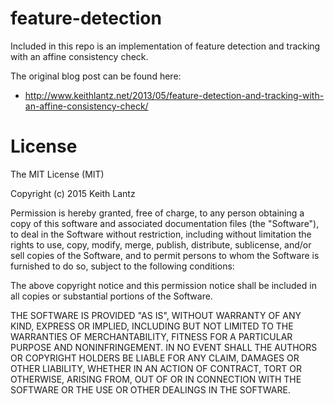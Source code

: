 # feature-detection
Included in this repo is an implementation of feature detection and tracking with an affine consistency check.

The original blog post can be found here:
* http://www.keithlantz.net/2013/05/feature-detection-and-tracking-with-an-affine-consistency-check/


# License
The MIT License (MIT)

Copyright (c) 2015 Keith Lantz

Permission is hereby granted, free of charge, to any person obtaining a copy of this software and associated documentation files (the "Software"), to deal in the Software without restriction, including without limitation the rights to use, copy, modify, merge, publish, distribute, sublicense, and/or sell copies of the Software, and to permit persons to whom the Software is furnished to do so, subject to the following conditions:

The above copyright notice and this permission notice shall be included in all copies or substantial portions of the Software.

THE SOFTWARE IS PROVIDED "AS IS", WITHOUT WARRANTY OF ANY KIND, EXPRESS OR IMPLIED, INCLUDING BUT NOT LIMITED TO THE WARRANTIES OF MERCHANTABILITY, FITNESS FOR A PARTICULAR PURPOSE AND NONINFRINGEMENT. IN NO EVENT SHALL THE AUTHORS OR COPYRIGHT HOLDERS BE LIABLE FOR ANY CLAIM, DAMAGES OR OTHER LIABILITY, WHETHER IN AN ACTION OF CONTRACT, TORT OR OTHERWISE, ARISING FROM, OUT OF OR IN CONNECTION WITH THE SOFTWARE OR THE USE OR OTHER DEALINGS IN THE SOFTWARE.
